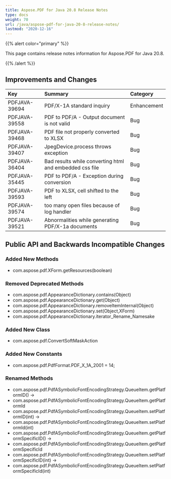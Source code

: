 ```yaml
---
title: Aspose.PDF for Java 20.8 Release Notes
type: docs
weight: 70
url: /java/aspose-pdf-for-java-20-8-release-notes/
lastmod: "2020-12-16"
---
```


{{% alert color="primary" %}}

This page contains release notes information for Aspose.PDF for Java 20.8.

{{% /alert %}}
## **Improvements and Changes**

|**Key**|**Summary**|**Category**|
| :- | :- | :- |
|PDFJAVA-39694| PDF/X-1A standard inquiry|	Enhancement|
|PDFJAVA-39558| PDF to PDF/A - Output document is not valid|Bug|
|PDFJAVA-39468| PDF file not properly converted to XLSX|	Bug
|PDFJAVA-39407| JpegDevice.process throws exception|	Bug|
|PDFJAVA-36404| Bad results while converting html and embedded css file|Bug|
|PDFJAVA-35445| PDF to PDF/A - Exception during conversion|	Bug|
|PDFJAVA-39593| PDF to XLSX, cell shifted to the left|	Bug|
|PDFJAVA-39574| too many open files because of log handler|	Bug|
|PDFJAVA-39521| Abnormalities while generating PDF/X-1a documents|Bug|

## **Public API and Backwards Incompatible Changes**

### Added New Methods
 * com.aspose.pdf.XForm.getResources(boolean)

### Removed Deprecated Methods
 * com.aspose.pdf.AppearanceDictionary.contains(Object)
 * com.aspose.pdf.AppearanceDictionary.get(Object)
 * com.aspose.pdf.AppearanceDictionary.removeItemInternal(Object)
 * com.aspose.pdf.AppearanceDictionary.set(Object,XForm)
 * com.aspose.pdf.AppearanceDictionary.iterator_Rename_Namesake

### Added New Class
 * com.aspose.pdf.ConvertSoftMaskAction

### Added New Constants
 * com.aspose.pdf.PdfFormat.PDF_X_1A_2001 = 14;

### Renamed Methods
 * com.aspose.pdf.PdfASymbolicFontEncodingStrategy.QueueItem.getPlatformID() ->
 * com.aspose.pdf.PdfASymbolicFontEncodingStrategy.QueueItem.getPlatformId
 * com.aspose.pdf.PdfASymbolicFontEncodingStrategy.QueueItem.setPlatformID(int) ->  
 * com.aspose.pdf.PdfASymbolicFontEncodingStrategy.QueueItem.setPlatformId(int)
 * com.aspose.pdf.PdfASymbolicFontEncodingStrategy.QueueItem.getPlatformSpecificID() ->
 * com.aspose.pdf.PdfASymbolicFontEncodingStrategy.QueueItem.getPlatformSpecificId
 * com.aspose.pdf.PdfASymbolicFontEncodingStrategy.QueueItem.setPlatformSpecificID(int) ->
 * com.aspose.pdf.PdfASymbolicFontEncodingStrategy.QueueItem.setPlatformSpecificId(int)

